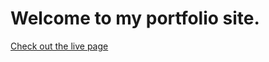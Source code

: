# Welcome to my portfolio site.

[Check out the live page][live]

[live]: https://pyreta.github.io/
